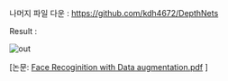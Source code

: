 나머지 파일 다운 : https://github.com/kdh4672/DepthNets

Result : 


![out](https://user-images.githubusercontent.com/54311546/114144798-aa634d00-9950-11eb-862a-fcc0728bf8bc.gif)

[논문: [Face Recoginition with Data augmentation.pdf](https://github.com/kdh4672/Face_Recognition_With_Augmentation/files/6283925/Face.Recoginition.with.Data.augmentation.pdf)
]
